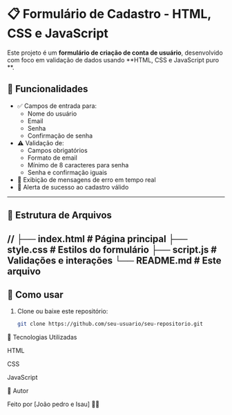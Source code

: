 # 📋 Formulário de Cadastro - HTML, CSS e JavaScript

Este projeto é um **formulário de criação de conta de usuário**, desenvolvido com foco em validação de dados usando **HTML, CSS e JavaScript puro **.

## 🧪 Funcionalidades

- ✅ Campos de entrada para:
  - Nome do usuário
  - Email
  - Senha
  - Confirmação de senha
- ⚠️ Validação de:
  - Campos obrigatórios
  - Formato de email
  - Mínimo de 8 caracteres para senha
  - Senha e confirmação iguais
- 🧾 Exibição de mensagens de erro em tempo real
- 🎉 Alerta de sucesso ao cadastro válido

---

## 📁 Estrutura de Arquivos

//
 ├── index.html # Página principal
 ├── style.css # Estilos do formulário 
 ├── script.js # Validações e interações
 └── README.md # Este arquivo
---

## 🚀 Como usar

1. Clone ou baixe este repositório:
   ```bash
   git clone https://github.com/seu-usuario/seu-repositorio.git
🎨 Tecnologias Utilizadas

HTML

CSS

JavaScript 


🧠 Autor

Feito por [João pedro e Isau] 👨‍💻

